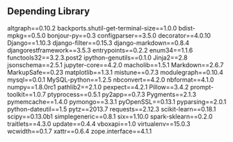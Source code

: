 Depending Library
------------------

altgraph==0.10.2
backports.shutil-get-terminal-size==1.0.0
bdist-mpkg==0.5.0
bonjour-py==0.3
configparser==3.5.0
decorator==4.0.10
Django==1.10.3
django-filter==0.15.3
django-markdown==0.8.4
djangorestframework==3.5.3
entrypoints==0.2.2
enum34==1.1.6
functools32==3.2.3.post2
ipython-genutils==0.1.0
Jinja2==2.8
jsonschema==2.5.1
jupyter-core==4.2.0
macholib==1.5.1
Markdown==2.6.7
MarkupSafe==0.23
matplotlib==1.3.1
mistune==0.7.3
modulegraph==0.10.4
mysql==0.0.1
MySQL-python==1.2.5
nbconvert==4.2.0
nbformat==4.1.0
numpy==1.8.0rc1
pathlib2==2.1.0
pexpect==4.2.1
Pillow==3.4.2
prompt-toolkit==1.0.7
ptyprocess==0.5.1
py2app==0.7.3
Pygments==2.1.3
pymemcache==1.4.0
pymongo==3.3.1
pyOpenSSL==0.13.1
pyparsing==2.0.1
python-dateutil==1.5
pytz==2013.7
requests==2.12.3
scikit-learn==0.18.1
scipy==0.13.0b1
simplegeneric==0.8.1
six==1.10.0
spark-sklearn==0.2.0
traitlets==4.3.0
update==0.4.4
vboxapi==1.0
virtualenv==15.0.3
wcwidth==0.1.7
xattr==0.6.4
zope.interface==4.1.1
